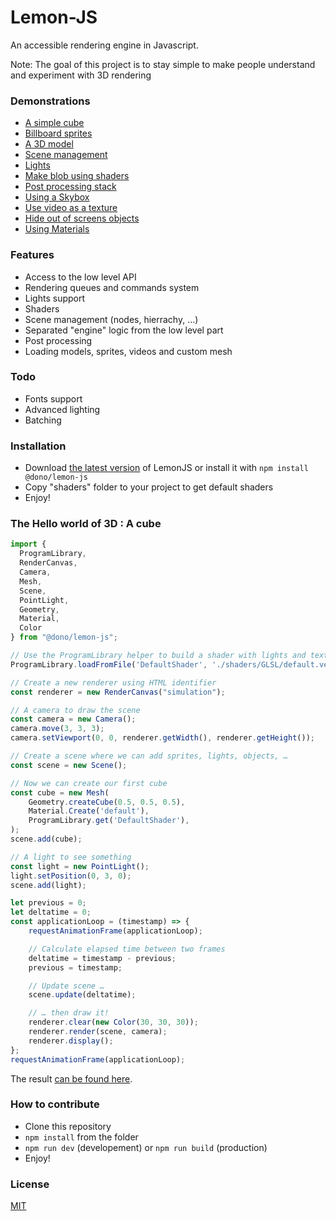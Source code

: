Lemon-JS
======
An accessible rendering engine in Javascript.

Note: The goal of this project is to stay simple to make people understand and experiment with 3D rendering

### Demonstrations
 - [A simple cube](https://www.dorhan.fr/Demos/Lemon/01-Cube/index.html)
 - [Billboard sprites](https://www.dorhan.fr/Demos/Lemon/02-Sprites/index.html)
 - [A 3D model](https://www.dorhan.fr/Demos/Lemon/03-Model/index.html)
 - [Scene management](https://www.dorhan.fr/Demos/Lemon/04-Scene/index.html)
 - [Lights](https://www.dorhan.fr/Demos/Lemon/05-Lights/index.html)
 - [Make blob using shaders](https://www.dorhan.fr/Demos/Lemon/06-Shaders/index.html)
 - [Post processing stack](https://www.dorhan.fr/Demos/Lemon/07-PostProcessing/index.html)
 - [Using a Skybox](https://www.dorhan.fr/Demos/Lemon/08-Skybox/index.html)
 - [Use video as a texture](https://www.dorhan.fr/Demos/Lemon/09-Video/index.html)
 - [Hide out of screens objects](https://www.dorhan.fr/Demos/Lemon/10-Culling/index.html)
 - [Using Materials](https://www.dorhan.fr/Demos/Lemon/11-Material/index.html)

### Features
- Access to the low level API
- Rendering queues and commands system
- Lights support
- Shaders
- Scene management (nodes, hierrachy, …)
- Separated "engine" logic from the low level part
- Post processing
- Loading models, sprites, videos and custom mesh

### Todo
- Fonts support
- Advanced lighting
- Batching

### Installation
- Download [the latest version](https://github.com/Donorhan/Lemon-JS/releases) of LemonJS or install it with `npm install @dono/lemon-js`
- Copy "shaders" folder to your project to get default shaders
- Enjoy!

### The Hello world of 3D : A cube

```javascript
import {
  ProgramLibrary,
  RenderCanvas,
  Camera,
  Mesh,
  Scene,
  PointLight,
  Geometry,
  Material,
  Color
} from "@dono/lemon-js";

// Use the ProgramLibrary helper to build a shader with lights and texture support
ProgramLibrary.loadFromFile('DefaultShader', './shaders/GLSL/default.vert', './shaders/GLSL/default.frag', ['USE_LIGHT', 'USE_TEXTURE']);

// Create a new renderer using HTML identifier
const renderer = new RenderCanvas("simulation");

// A camera to draw the scene
const camera = new Camera();
camera.move(3, 3, 3);
camera.setViewport(0, 0, renderer.getWidth(), renderer.getHeight());

// Create a scene where we can add sprites, lights, objects, …
const scene = new Scene();

// Now we can create our first cube
const cube = new Mesh(
    Geometry.createCube(0.5, 0.5, 0.5),
    Material.Create('default'),
    ProgramLibrary.get('DefaultShader'),
);
scene.add(cube);

// A light to see something
const light = new PointLight();
light.setPosition(0, 3, 0);
scene.add(light);
```

```javascript
let previous = 0;
let deltatime = 0;
const applicationLoop = (timestamp) => {
    requestAnimationFrame(applicationLoop);

    // Calculate elapsed time between two frames
    deltatime = timestamp - previous;
    previous = timestamp;

    // Update scene …
    scene.update(deltatime);

    // … then draw it!
    renderer.clear(new Color(30, 30, 30));
    renderer.render(scene, camera);
    renderer.display();
};
requestAnimationFrame(applicationLoop);
```

The result [can be found here](https://www.dorhan.fr/Demos/Lemon/01-Cube/index.html).

### How to contribute
- Clone this repository
- `npm install` from the folder
- `npm run dev` (developement) or `npm run build` (production)
- Enjoy!

### License
[MIT](https://github.com/Donorhan/Lemon-JS/blob/master/LICENSE.md)
